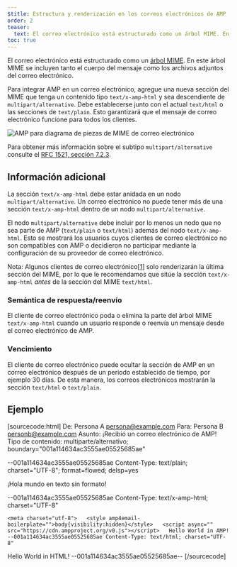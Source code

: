 ```yaml
---
$title: Estructura y renderización en los correos electrónicos de AMP
order: 2
teaser:
  text: El correo electrónico está estructurado como un árbol MIME. En este árbol MIME se incluyen tanto el cuerpo del mensaje como los archivos adjuntos del correo electrónico.
toc: true
---
```


<!--
This file is imported from https://github.com/ampproject/amphtml/blob/master/spec/email/amp-email-structure.md.
Please do not change this file.
If you have found a bug or an issue please
have a look and request a pull request there.
-->

<!---
Copyright 2018 The AMP HTML Authors. All Rights Reserved.

Licensed under the Apache License, Version 2.0 (the "License");
you may not use this file except in compliance with the License.
You may obtain a copy of the License at

      http://www.apache.org/licenses/LICENSE-2.0

Unless required by applicable law or agreed to in writing, software
distributed under the License is distributed on an "AS-IS" BASIS,
WITHOUT WARRANTIES OR CONDITIONS OF ANY KIND, either express or implied.
See the License for the specific language governing permissions and
limitations under the License.
-->

El correo electrónico está estructurado como un [árbol MIME](https://en.wikipedia.org/wiki/MIME). En este árbol MIME se incluyen tanto el cuerpo del mensaje como los archivos adjuntos del correo electrónico.

Para integrar AMP en un correo electrónico, agregue una nueva sección del MIME que tenga un contenido tipo `text/x-amp-html` y sea descendiente de `multipart/alternative`. Debe establecerse junto con el actual `text/html` o las secciones de `text/plain`. Esto garantizará que el mensaje de correo electrónico funcione para todos los clientes.

<amp-img alt="AMP for Email MIME Parts Diagram" layout="responsive" width="752" height="246" src="https://github.com/ampproject/amphtml/raw/master/spec/img/amp-email-mime-parts.png">
<noscript data-md-type="raw_html" data-segment-id="8724406"><img data-md-type="raw_html" alt="AMP para diagrama de piezas de MIME de correo electrónico" src="../img/amp-email-mime-parts.png"></noscript>
</amp-img>

Para obtener más información sobre el subtipo `multipart/alternative` consulte el [RFC 1521, sección 7.2.3](https://tools.ietf.org/html/rfc1521#section-7.2.3).

## Información adicional <a name="additional-information"></a>

La sección `text/x-amp-html` debe estar anidada en un nodo `multipart/alternative`. Un correo electrónico no puede tener más de una sección `text/x-amp-html` dentro de un nodo `multipart/alternative`.

El nodo `multipart/alternative` debe incluir por lo menos un nodo que no sea parte de AMP (`text/plain` o `text/html`) además del nodo `text/x-amp-html`. Esto se mostrará los usuarios cuyos clientes de correo electrónico no son compatibles con AMP o decidieron no participar mediante la configuración de su proveedor de correo electrónico.

Nota: Algunos clientes de correo electrónico[[1]](https://openradar.appspot.com/radar?id=6054696888303616) solo renderizarán la última sección del MIME, por lo que le recomendamos que sitúe la sección `text/x-amp-html` *antes* de la sección del MIME `text/html`.

### Semántica de respuesta/reenvío <a name="replyingforwarding-semantics"></a>

El cliente de correo electrónico poda o elimina la parte del árbol MIME `text/x-amp-html` cuando un usuario responde o reenvía un mensaje desde el correo electrónico de AMP.

### Vencimiento <a name="expiry"></a>

El cliente de correo electrónico puede ocultar la sección de AMP en un correo electrónico después de un periodo establecido de tiempo, por ejemplo 30 días. De esta manera, los correos electrónicos mostrarán la sección `text/html` o `text/plain`.

## Ejemplo <a name="example"></a>

<!-- prettier-ignore-start -->

[sourcecode:html] De: Persona A [persona@example.com](mailto:persona@example.com) Para: Persona B [personb@example.com](mailto:personb@example.com) Asunto: ¡Recibió un correo electrónico de AMP! Tipo de contenido: multiparte/alternativo; boundary="001a114634ac3555ae05525685ae"

--001a114634ac3555ae05525685ae Content-Type: text/plain; charset="UTF-8"; format=flowed; delsp=yes

¡Hola mundo en texto sin formato!

--001a114634ac3555ae05525685ae Content-Type: text/x-amp-html; charset="UTF-8"

<!doctype html>

    <meta charset="utf-8">   <style amp4email-boilerplate="">body{visibility:hidden}</style>   <script async="" src="https://cdn.ampproject.org/v0.js"></script>   Hello World in AMP!   --001a114634ac3555ae05525685ae Content-Type: text/html; charset="UTF-8"

<span>Hello World in HTML!</span> --001a114634ac3555ae05525685ae-- [/sourcecode]

<!-- prettier-ignore-end -->
